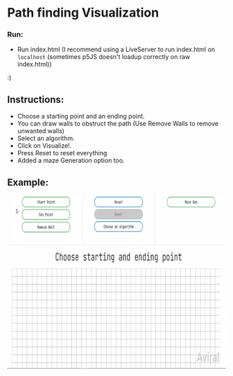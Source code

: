 # Path finding Visualization

### Run: 
 - Run index.html (I recommend using a LiveServer to run index.html on `localhost` (sometimes p5JS doesn't loadup correctly on raw index.html))
 
 :)

 ## Instructions:
  - Choose a starting point and an ending point.
  - You can draw walls to obstruct the path (Use Remove Walls to remove unwanted walls)
  - Select an algorithm.
  - Click on Visualize!. 
  - Press Reset to reset everything
  - Added a maze Generation option too.
 
## Example:
  <img src="example.gif" width="800" height="400" />
